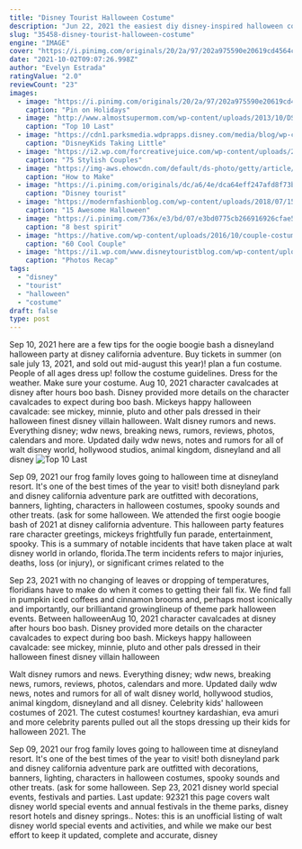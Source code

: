 ```yaml
---
title: "Disney Tourist Halloween Costume"
description: "Jun 22, 2021 the easiest diy disney-inspired halloween costumes for adults and kids including minnie, mike wazowski, disney princesses, and more from your favorite disney movies."
slug: "35458-disney-tourist-halloween-costume"
engine: "IMAGE"
cover: "https://i.pinimg.com/originals/20/2a/97/202a975590e20619cd4564cb1cc73307.jpg"
date: "2021-10-02T09:07:26.998Z"
author: "Evelyn Estrada"
ratingValue: "2.0"
reviewCount: "23"
images:
  - image: "https://i.pinimg.com/originals/20/2a/97/202a975590e20619cd4564cb1cc73307.jpg"
    caption: "Pin on Holidays"
  - image: "http://www.almostsupermom.com/wp-content/uploads/2013/10/DSC_00151-e1395537389422-679x1024.jpg"
    caption: "Top 10 Last"
  - image: "https://cdn1.parksmedia.wdprapps.disney.com/media/blog/wp-content/uploads/2015/09/TRFNNS47957971.jpg"
    caption: "DisneyKids Taking Little"
  - image: "https://i2.wp.com/forcreativejuice.com/wp-content/uploads/2017/09/couple-costumes-for-halloween/41-couple-costume-ideas-for-halloween.jpg?w=600"
    caption: "75 Stylish Couples"
  - image: "https://img-aws.ehowcdn.com/default/ds-photo/getty/article/39/97/dv741009.jpg?l=13&u=147&r=1585&lo=1327"
    caption: "How to Make"
  - image: "https://i.pinimg.com/originals/dc/a6/4e/dca64eff247afd8f73b237b01ccb36a5.jpg"
    caption: "Disney tourist"
  - image: "https://modernfashionblog.com/wp-content/uploads/2018/07/15-Awesome-Halloween-Costumes-For-Couples-2018-11.jpg"
    caption: "15 Awesome Halloween"
  - image: "https://i.pinimg.com/736x/e3/bd/07/e3bd0775cb266916926cfae5f7e1ee71--tourist-outfit-halloween-outfits.jpg"
    caption: "8 best spirit"
  - image: "https://hative.com/wp-content/uploads/2016/10/couple-costumes/26-couple-costume-ideas-2.jpg"
    caption: "60 Cool Couple"
  - image: "https://i1.wp.com/www.disneytouristblog.com/wp-content/uploads/2017/09/mickeys-not-so-scary-halloween-party-magic-kingdom-disney-world-324.jpg"
    caption: "Photos Recap"
tags:
  - "disney"
  - "tourist"
  - "halloween"
  - "costume"
draft: false
type: post
---
```


Sep 10, 2021 here are a few tips for the oogie boogie bash  a disneyland halloween party at disney california adventure. Buy tickets in summer (on sale july 13, 2021, and sold out mid-august this year)! plan a fun costume. People of all ages dress up! follow the costume guidelines. Dress for the weather. Make sure your costume. Aug 10, 2021 character cavalcades at disney after hours boo bash. Disney provided more details on the character cavalcades to expect during boo bash. Mickeys happy halloween cavalcade: see mickey, minnie, pluto and other pals dressed in their halloween finest disney villain halloween. Walt disney rumors and news. Everything disney; wdw news, breaking news, rumors, reviews, photos, calendars and more. Updated daily wdw news, notes and rumors for all of walt disney world, hollywood studios, animal kingdom, disneyland and all disney
![Top 10 Last](http://www.almostsupermom.com/wp-content/uploads/2013/10/DSC_00151-e1395537389422-679x1024.jpg "Top 10 Last")

Sep 09, 2021 our frog family loves going to halloween time at disneyland resort. It&#39;s one of the best times of the year to visit! both disneyland park and disney california adventure park are outfitted with decorations, banners, lighting, characters in halloween costumes, spooky sounds and other treats. (ask for some halloween. We attended the first oogie boogie bash of 2021 at disney california adventure. This halloween party features rare character greetings, mickeys frightfully fun parade, entertainment, spooky. This is a summary of notable incidents that have taken place at walt disney world in orlando, florida.The term incidents refers to major injuries, deaths, loss (or injury), or significant crimes related to the
<!--inArticleAds-->

<!--galleryOne-->

Sep 23, 2021 with no changing of leaves or dropping of temperatures, floridians have to make do when it comes to getting their fall fix. We find fall in pumpkin iced coffees and cinnamon brooms and, perhaps most iconically and importantly, our brilliantand growinglineup of theme park halloween events. Between halloweenAug 10, 2021 character cavalcades at disney after hours boo bash. Disney provided more details on the character cavalcades to expect during boo bash. Mickeys happy halloween cavalcade: see mickey, minnie, pluto and other pals dressed in their halloween finest disney villain halloween
<!--inArticleAds-->

<!--galleryTwo-->

Walt disney rumors and news. Everything disney; wdw news, breaking news, rumors, reviews, photos, calendars and more. Updated daily wdw news, notes and rumors for all of walt disney world, hollywood studios, animal kingdom, disneyland and all disney. Celebrity kids' halloween costumes of 2021. The cutest costumes! kourtney kardashian, eva amuri and more celebrity parents pulled out all the stops dressing up their kids for halloween 2021. The
<!--galleryThree-->

Sep 09, 2021 our frog family loves going to halloween time at disneyland resort. It's one of the best times of the year to visit! both disneyland park and disney california adventure park are outfitted with decorations, banners, lighting, characters in halloween costumes, spooky sounds and other treats. (ask for some halloween. Sep 23, 2021 disney world special events, festivals and parties. Last update: 92321 this page covers walt disney world special events and annual festivals in the theme parks, disney resort hotels and disney springs.. Notes: this is an unofficial listing of walt disney world special events and activities, and while we make our best effort to keep it updated, complete and accurate, disney